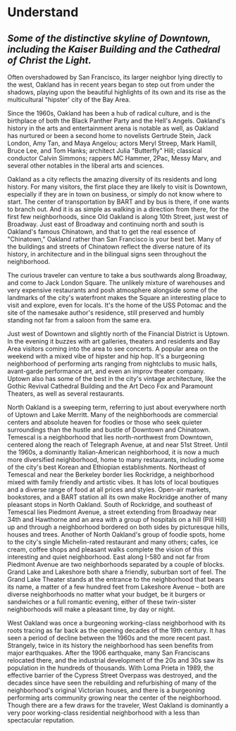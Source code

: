 <h1>Understand </h1>

<h2> <i>Some of the distinctive skyline of Downtown, including the Kaiser Building and the Cathedral of Christ the Light.</i></h2>

Often overshadowed by San Francisco, its larger neighbor lying directly to the west, Oakland has in recent years began to step out from under the shadows, playing upon the beautiful highlights of its own and its rise as the multicultural "hipster' city of the Bay Area. 

Since the 1960s, Oakland has been a hub of radical culture, and is the birthplace of both the Black Panther Party and the Hell's Angels. Oakland's history in the arts and entertainment arena is notable as well, as Oakland has nurtured or been a second home to novelists Gertrude Stein, Jack London, Amy Tan, and Maya Angelou; actors Meryl Streep, Mark Hamill, Bruce Lee, and Tom Hanks; architect Julia "Butterfly" Hill; classical conductor Calvin Simmons; rappers MC Hammer, 2Pac, Messy Marv, and several other notables in the liberal arts and sciences. 

Oakland as a city reflects the amazing diversity of its residents and long history. For many visitors, the first place they are likely to visit is Downtown, especially if they are in town on business, or simply do not know where to start. The center of transportation by BART and by bus is there, if one wants to branch out. And it is as simple as walking in a direction from there, for the first few neighborhoods, since Old Oakland is along 10th Street, just west of Broadway. Just east of Broadway and continuing north and south is Oakland's famous Chinatown, and that to get the real essence of "Chinatown," Oakland rather than San Francisco is your best bet. Many of the buildings and streets of Chinatown reflect the diverse nature of its history, in architecture and in the bilingual signs seen throughout the neighborhood.

The curious traveler can venture to take a bus southwards along Broadway, and come to Jack London Square. The unlikely mixture of warehouses and very expensive restaurants and posh atmosphere alongside some of the landmarks of the city's waterfront makes the Square an interesting place to visit and explore, even for locals. It's the home of the USS Potomac and the site of the namesake author's residence, still preserved and humbly standing not far from a saloon from the same era. 

Just west of Downtown and slightly north of the Financial District is Uptown. In the evening it buzzes with art galleries, theaters and residents and Bay Area visitors coming into the area to see concerts. A popular area on the weekend with a mixed vibe of hipster and hip hop. It's a burgeoning neighborhood of performing arts ranging from nightclubs to music halls, avant-garde performance art, and even an improv theater company. Uptown also has some of the best in the city's vintage architecture, like the Gothic Revival Cathedral Building and the Art Deco Fox and Paramount Theaters, as well as several restaurants. 

North Oakland is a sweeping term, referring to just about everywhere north of Uptown and Lake Merritt. Many of the neighborhoods are commercial centers and absolute heaven for foodies or those who seek quieter surroundings than the hustle and bustle of Downtown and Chinatown. Temescal is a neighborhood that lies north-northwest from Downtown, centered along the reach of Telegraph Avenue, at and near 51st Street. Until the 1960s, a dominantly Italian-American neighborhood, it is now a much more diversified neighborhood, home to many restaurants, including some of the city's best Korean and Ethiopian establishments. Northeast of Temescal and near the Berkeley border lies Rockridge, a neighborhood mixed with family friendly and artistic vibes. It has lots of local boutiques and a diverse range of food at all prices and styles. Open-air markets, bookstores, and a BART station all its own make Rockridge another of many pleasant stops in North Oakland. South of Rockridge, and southeast of Temescal lies Piedmont Avenue, a street extending from Broadway near 34th and Hawthorne and an area with a group of hospitals on a hill (Pill Hill) up and through a neighborhood bordered on both sides by picturesque hills, houses and trees. Another of North Oakland's group of foodie spots, home to the city's single Michelin-rated restaurant and many others; cafes, ice cream, coffee shops and pleasant walks complete the vision of this interesting and quiet neighborhood. East along I-580 and not far from Piedmont Avenue are two neighborhoods separated by a couple of blocks. Grand Lake and Lakeshore both share a friendly, suburban sort of feel. The Grand Lake Theater stands at the entrance to the neighborhood that bears its name, a matter of a few hundred feet from Lakeshore Avenue – both are diverse neighborhoods no matter what your budget, be it burgers or sandwiches or a full romantic evening, either of these twin-sister neighborhoods will make a pleasant time, by day or night. 

West Oakland was once a burgeoning working-class neighborhood with its roots tracing as far back as the opening decades of the 19th century. It has seen a period of decline between the 1960s and the more recent past. Strangely, twice in its history the neighborhood has seen benefits from major earthquakes. After the 1906 earthquake, many San Franciscans relocated there, and the industrial development of the 20s and 30s saw its population in the hundreds of thousands. With Loma Prieta in 1989, the effective barrier of the Cypress Street Overpass was destroyed, and the decades since have seen the rebuilding and refurbishing of many of the neighborhood's original Victorian houses, and there is a burgeoning performing arts community growing near the center of the neighborhood. Though there are a few draws for the traveler, West Oakland is dominantly a very poor working-class residential neighborhood with a less than spectacular reputation.
